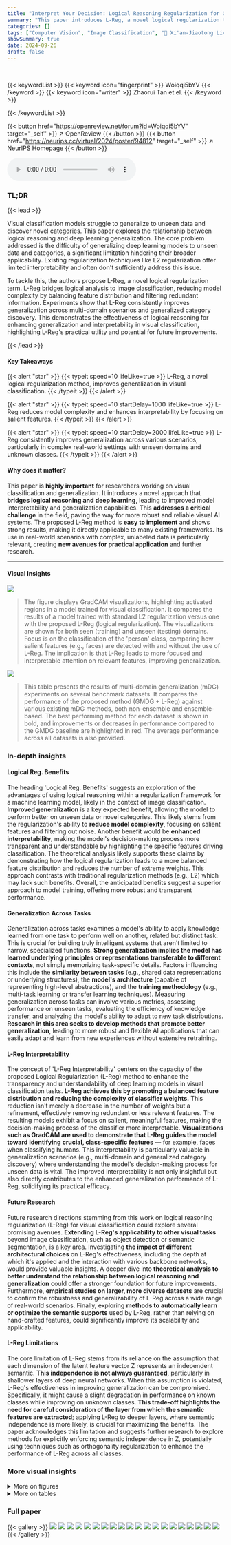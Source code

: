 ```yaml
---
title: "Interpret Your Decision: Logical Reasoning Regularization for Generalization in Visual Classification"
summary: "This paper introduces L-Reg, a novel logical regularization technique, to improve generalization in visual classification. L-Reg effectively reduces model complexity and improves interpretability by f..."
categories: []
tags: ["Computer Vision", "Image Classification", "🏢 Xi'an-Jiaotong Liverpool University",]
showSummary: true
date: 2024-09-26
draft: false
---
```


<br>

{{< keywordList >}}
{{< keyword icon="fingerprint" >}} Woiqqi5bYV {{< /keyword >}}
{{< keyword icon="writer" >}} Zhaorui Tan et el. {{< /keyword >}}
 
{{< /keywordList >}}

{{< button href="https://openreview.net/forum?id=Woiqqi5bYV" target="_self" >}}
↗ OpenReview
{{< /button >}}
{{< button href="https://neurips.cc/virtual/2024/poster/94812" target="_self" >}}
↗ NeurIPS Homepage
{{< /button >}}


<audio controls>
    <source src="https://ai-paper-reviewer.com/Woiqqi5bYV/podcast.wav" type="audio/wav">
    Your browser does not support the audio element.
</audio>


### TL;DR


{{< lead >}}

Visual classification models struggle to generalize to unseen data and discover novel categories. This paper explores the relationship between logical reasoning and deep learning generalization.  The core problem addressed is the difficulty of generalizing deep learning models to unseen data and categories, a significant limitation hindering their broader applicability. Existing regularization techniques like L2 regularization offer limited interpretability and often don't sufficiently address this issue. 



To tackle this, the authors propose L-Reg, a novel logical regularization term. L-Reg bridges logical analysis to image classification, reducing model complexity by balancing feature distribution and filtering redundant information.  Experiments show that L-Reg consistently improves generalization across multi-domain scenarios and generalized category discovery. This demonstrates the effectiveness of logical reasoning for enhancing generalization and interpretability in visual classification, highlighting L-Reg's practical utility and potential for future improvements.

{{< /lead >}}


#### Key Takeaways

{{< alert "star" >}}
{{< typeit speed=10 lifeLike=true >}} L-Reg, a novel logical regularization method, improves generalization in visual classification. {{< /typeit >}}
{{< /alert >}}

{{< alert "star" >}}
{{< typeit speed=10 startDelay=1000 lifeLike=true >}} L-Reg reduces model complexity and enhances interpretability by focusing on salient features. {{< /typeit >}}
{{< /alert >}}

{{< alert "star" >}}
{{< typeit speed=10 startDelay=2000 lifeLike=true >}} L-Reg consistently improves generalization across various scenarios, particularly in complex real-world settings with unseen domains and unknown classes. {{< /typeit >}}
{{< /alert >}}

#### Why does it matter?
This paper is **highly important** for researchers working on visual classification and generalization.  It introduces a novel approach that **bridges logical reasoning and deep learning**, leading to improved model interpretability and generalization capabilities.  This **addresses a critical challenge** in the field, paving the way for more robust and reliable visual AI systems. The proposed L-Reg method is **easy to implement** and shows strong results, making it directly applicable to many existing frameworks. Its use in real-world scenarios with complex, unlabeled data is particularly relevant, creating **new avenues for practical application** and further research. 

------
#### Visual Insights



![](https://ai-paper-reviewer.com/Woiqqi5bYV/figures_0_1.jpg)

> The figure displays GradCAM visualizations, highlighting activated regions in a model trained for visual classification.  It compares the results of a model trained with standard L2 regularization versus one with the proposed L-Reg (logical regularization).  The visualizations are shown for both seen (training) and unseen (testing) domains.  Focus is on the classification of the 'person' class, comparing how salient features (e.g., faces) are detected with and without the use of L-Reg.  The implication is that L-Reg leads to more focused and interpretable attention on relevant features, improving generalization.





![](https://ai-paper-reviewer.com/Woiqqi5bYV/tables_6_1.jpg)

> This table presents the results of multi-domain generalization (mDG) experiments on several benchmark datasets.  It compares the performance of the proposed method (GMDG + L-Reg) against various existing mDG methods, both non-ensemble and ensemble-based. The best performing method for each dataset is shown in bold, and improvements or decreases in performance compared to the GMDG baseline are highlighted in red.  The average performance across all datasets is also provided.





### In-depth insights


#### Logical Reg. Benefits
The heading 'Logical Reg. Benefits' suggests an exploration of the advantages of using logical reasoning within a regularization framework for a machine learning model, likely in the context of image classification.  **Improved generalization** is a key expected benefit, allowing the model to perform better on unseen data or novel categories. This likely stems from the regularization's ability to **reduce model complexity**, focusing on salient features and filtering out noise.  Another benefit would be **enhanced interpretability**, making the model's decision-making process more transparent and understandable by highlighting the specific features driving classification. The theoretical analysis likely supports these claims by demonstrating how the logical regularization leads to a more balanced feature distribution and reduces the number of extreme weights. This approach contrasts with traditional regularization methods (e.g., L2) which may lack such benefits. Overall, the anticipated benefits suggest a superior approach to model training, offering more robust and transparent performance.

#### Generalization Across Tasks
Generalization across tasks examines a model's ability to apply knowledge learned from one task to perform well on another, related but distinct task.  This is crucial for building truly intelligent systems that aren't limited to narrow, specialized functions. **Strong generalization implies the model has learned underlying principles or representations transferable to different contexts**, not simply memorizing task-specific details.  Factors influencing this include the **similarity between tasks** (e.g., shared data representations or underlying structures), the **model's architecture** (capable of representing high-level abstractions), and the **training methodology** (e.g., multi-task learning or transfer learning techniques).  Measuring generalization across tasks can involve various metrics, assessing performance on unseen tasks, evaluating the efficiency of knowledge transfer, and analyzing the model's ability to adapt to new task distributions.  **Research in this area seeks to develop methods that promote better generalization**, leading to more robust and flexible AI applications that can easily adapt and learn from new experiences without extensive retraining.

#### L-Reg Interpretability
The concept of 'L-Reg Interpretability' centers on the capacity of the proposed Logical Regularization (L-Reg) method to enhance the transparency and understandability of deep learning models in visual classification tasks.  **L-Reg achieves this by promoting a balanced feature distribution and reducing the complexity of classifier weights.** This reduction isn't merely a decrease in the number of weights but a refinement, effectively removing redundant or less relevant features.  The resulting models exhibit a focus on salient, meaningful features, making the decision-making process of the classifier more interpretable.  **Visualizations such as GradCAM are used to demonstrate that L-Reg guides the model toward identifying crucial, class-specific features** — for example, faces when classifying humans. This interpretability is particularly valuable in generalization scenarios (e.g., multi-domain and generalized category discovery) where understanding the model's decision-making process for unseen data is vital.  The improved interpretability is not only insightful but also directly contributes to the enhanced generalization performance of L-Reg, solidifying its practical efficacy.

#### Future Research
Future research directions stemming from this work on logical reasoning regularization (L-Reg) for visual classification could explore several promising avenues. **Extending L-Reg's applicability to other visual tasks** beyond image classification, such as object detection or semantic segmentation, is a key area.  Investigating **the impact of different architectural choices** on L-Reg's effectiveness, including the depth at which it's applied and the interaction with various backbone networks, would provide valuable insights.  A deeper dive into **theoretical analysis to better understand the relationship between logical reasoning and generalization** could offer a stronger foundation for future improvements.  Furthermore, **empirical studies on larger, more diverse datasets** are crucial to confirm the robustness and generalizability of L-Reg across a wide range of real-world scenarios. Finally, exploring **methods to automatically learn or optimize the semantic supports** used by L-Reg, rather than relying on hand-crafted features, could significantly improve its scalability and applicability.

#### L-Reg Limitations
The core limitation of L-Reg stems from its reliance on the assumption that each dimension of the latent feature vector Z represents an independent semantic.  **This independence is not always guaranteed**, particularly in shallower layers of deep neural networks.  When this assumption is violated, L-Reg's effectiveness in improving generalization can be compromised.  Specifically, it might cause a slight degradation in performance on known classes while improving on unknown classes.  **This trade-off highlights the need for careful consideration of the layer from which the semantic features are extracted**; applying L-Reg to deeper layers, where semantic independence is more likely, is crucial for maximizing the benefits.  The paper acknowledges this limitation and suggests further research to explore methods for explicitly enforcing semantic independence in Z, potentially using techniques such as orthogonality regularization to enhance the performance of L-Reg across all classes.


### More visual insights

<details>
<summary>More on figures
</summary>


![](https://ai-paper-reviewer.com/Woiqqi5bYV/figures_1_1.jpg)

> This figure shows GradCAM visualizations for the 'person' class using the GMDG baseline model with and without L-Reg.  The visualizations highlight which parts of the image the model focuses on to identify the 'person' class in seen and unseen domains.  The key difference shown is that with L-Reg, the model focuses more on facial features, indicating improved interpretability and generalization.


![](https://ai-paper-reviewer.com/Woiqqi5bYV/figures_2_1.jpg)

> The figure visualizes the effects of L-Reg on the classifier's weights in a multi-domain generalization plus generalized category discovery setting using the PACS dataset.  Subfigure (a) shows heatmaps of the classifier weights, revealing a more balanced distribution and fewer extreme values with L-Reg. Subfigure (b) presents the distribution of classifier weight values for each class, demonstrating that L-Reg leads to simpler classifiers with reduced complexity. 


![](https://ai-paper-reviewer.com/Woiqqi5bYV/figures_3_1.jpg)

> This figure visualizes the distribution of latent features from models trained with and without L-Reg on the PACS dataset under the multi-domain generalization and generalized category discovery setting. It shows that L-Reg leads to a more balanced distribution of features, reducing complexity and improving generalization.


![](https://ai-paper-reviewer.com/Woiqqi5bYV/figures_8_1.jpg)

> This figure shows GradCAM visualizations comparing a model trained with L2 regularization only and a model trained with both L2 and L-Reg.  The visualizations highlight the model's attention when classifying the 'person' category across images from both seen and unseen domains. The L-Reg model demonstrates a focus on facial features even when presented with diverse image styles.


![](https://ai-paper-reviewer.com/Woiqqi5bYV/figures_17_1.jpg)

> This figure compares the prediction visualizations of a Multilayer Perceptron (MLP) model trained with different regularization techniques. The ground truth (GT) is shown alongside results from a base model, models regularized with L1 and L2, and a model using the proposed L-Reg.  The visualizations highlight the differences in how each regularization method affects the model's ability to learn and generalize from the training data. The visualizations show the model's output across the entire input space and is a contour plot showing the model's prediction values. The differences in the contour plots suggest that L-Reg might lead to better generalization performance than the other methods.


![](https://ai-paper-reviewer.com/Woiqqi5bYV/figures_26_1.jpg)

> This figure shows GradCAM visualizations, highlighting the model's attention during classification.  The top row illustrates a model trained without L-Reg (logical reasoning regularization), showcasing ambiguous attention across both seen and unseen domains when classifying a person. The bottom row shows a model trained with L-Reg, demonstrating focused attention on facial features—a key characteristic for identifying a person—regardless of domain.  The comparison highlights L-Reg's ability to improve model interpretability and generalization.


![](https://ai-paper-reviewer.com/Woiqqi5bYV/figures_27_1.jpg)

> This figure shows GradCAM visualizations for the known class 'elephant' using GMDG with and without L-Reg. The results demonstrate that L-Reg improves generalization across seen and unseen domains by focusing on salient features (long noses, teeth, and big ears). However, it also highlights a limitation where this approach may compromise performance in domains with less distinctive features (e.g., sketch).


![](https://ai-paper-reviewer.com/Woiqqi5bYV/figures_28_1.jpg)

> This figure shows GradCAM visualizations for the classification of giraffes in the PACS dataset. The model was trained using the GMDG method, both with and without L-Reg. The visualizations highlight the areas of the images that are most important for classification.  In the model trained with L-Reg, the visualizations clearly focus on the long necks of the giraffes, regardless of whether the images are from the seen or unseen domains. This illustrates the model's improved ability to generalize to unseen data when using L-Reg.


![](https://ai-paper-reviewer.com/Woiqqi5bYV/figures_29_1.jpg)

> The figure shows GradCAM visualizations for the 'person' class in seen and unseen domains.  The visualizations compare models trained with and without the proposed Logical Reasoning Regularization (L-Reg).  The goal is to illustrate how L-Reg improves the model's ability to identify salient features (such as faces) for classifying the 'person' class, even in unseen domains, leading to better generalization.


![](https://ai-paper-reviewer.com/Woiqqi5bYV/figures_30_1.jpg)

> This figure uses GradCAM to visualize the features used by a model for classifying the 'person' class.  It shows visualizations for images from both seen and unseen domains. The left column shows the model trained with only L2 regularization; the right column shows the model trained with both L2 and the proposed L-Reg. The visualization highlights the difference in attention: the L-Reg model focuses more on salient features like faces, showcasing improved interpretability and generalization.


![](https://ai-paper-reviewer.com/Woiqqi5bYV/figures_31_1.jpg)

> This figure shows GradCAM visualizations, highlighting the model's attention areas when classifying images. The visualizations are separated into two groups: images trained without L-Reg and images trained with L-Reg. Each group shows a comparison across four different domains (art painting, photo, sketch, and cartoon). The visualizations reveal that images with L-Reg consistently focuses on human faces as salient features, improving the model's interpretability and generalization to unseen data, such as images from unseen domains or novel classes. 


</details>




<details>
<summary>More on tables
</summary>


![](https://ai-paper-reviewer.com/Woiqqi5bYV/tables_7_1.jpg)
> This table shows the average accuracy results across six image datasets (CIFAR10, CIFAR100, ImageNet-100, CUB, Stanford Cars, and Herbarium19) for the Generalized Category Discovery (GCD) task.  The results are broken down by the model's performance on all classes, known classes, and unknown classes. The table compares the performance of the PIM model (a baseline method for GCD) with and without the addition of the L-Reg (Logical Reasoning Regularization). Improvements from the PIM model are highlighted in red, and degradations are shown in blue.  The results demonstrate that L-Reg improves overall performance, particularly for unknown classes, despite slightly impacting the accuracy of known classes in some cases.

![](https://ai-paper-reviewer.com/Woiqqi5bYV/tables_7_2.jpg)
> This table presents the average accuracy results across five benchmark datasets (PACS, VLCS, OfficeHome, TerraIncognita, and DomainNet) for the multi-domain generalization plus generalized category discovery (mDG+GCD) task.  It compares the performance of several methods (ERM, PIM, MIRO, GMDG) with and without the proposed L-Reg.  The accuracy is broken down into three categories: all classes, known classes, and unknown classes.  The 'Domain gap' column indicates whether the domain gap was minimized or not sufficiently minimized during training. The improvements or degradations brought by L-Reg compared to each baseline model are highlighted in red and blue, respectively. The table shows that in the minimized domain gap settings, the addition of L-Reg consistently improved performance on all three metrics.

![](https://ai-paper-reviewer.com/Woiqqi5bYV/tables_8_1.jpg)
> This table presents the average results of applying the L-Reg (Logic Regularization) technique to different layers of a deep learning model for the task of domain generalization on the PACS dataset. It shows the impact of applying L-Reg to only the deep layers versus applying it to both earlier and deeper layers of the model. The results are compared against a baseline GMDG (Generalized Multi-Domain Generalization) model without L-Reg.  The metrics reported are overall accuracy, accuracy on known classes, and accuracy on unknown classes.

![](https://ai-paper-reviewer.com/Woiqqi5bYV/tables_9_1.jpg)
> This table compares the proposed method's multi-domain generalization performance against several existing methods across five datasets (PACS, VLCS, OfficeHome, TerraIncognita, and DomainNet).  The table shows the average accuracy for each method on each dataset.  The best performing method in each dataset group (non-ensemble and ensemble) is highlighted in bold.  The table also highlights in red whether the proposed method improves or degrades the performance compared to the GMDG baseline.

![](https://ai-paper-reviewer.com/Woiqqi5bYV/tables_18_1.jpg)
> This table presents the average accuracy results across various datasets for the Generalized Category Discovery (GCD) task using the PIM model with and without L-Reg. The accuracy is broken down into three categories: overall, known classes, and unknown classes.  Positive improvements from using L-Reg are highlighted in red, while negative impacts are shown in blue. This gives a concise overview of the performance gains or losses from applying L-Reg to the PIM model in different datasets and classes.

![](https://ai-paper-reviewer.com/Woiqqi5bYV/tables_18_2.jpg)
> This table compares the performance of the proposed L-Reg method with various existing multi-domain generalization (mDG) methods across five benchmark datasets (PACS, VLCS, OfficeHome, TerraIncognita, and DomainNet).  The best-performing method in each dataset and each group (ensemble vs. non-ensemble) is highlighted in bold.  The table shows the average accuracy across different test domains for each method, and importantly, highlights in red where the proposed method improves or degrades upon the existing state-of-the-art method GMDG.

![](https://ai-paper-reviewer.com/Woiqqi5bYV/tables_19_1.jpg)
> This table presents the results of multi-domain generalization experiments using the ERM (Empirical Risk Minimization) baseline on the TerraIncognita dataset.  It compares the performance of ERM alone against ERM with L-Reg (Logical Regularization), ERM with Ortho-Reg (Orthogonality Regularization), and ERM with both L-Reg and Ortho-Reg.  The goal is to demonstrate the effectiveness of L-Reg in improving generalization performance, even when compared to other regularization techniques.

![](https://ai-paper-reviewer.com/Woiqqi5bYV/tables_19_2.jpg)
> This table presents a comparison of the proposed method's performance against existing state-of-the-art multi-domain generalization (mDG) methods.  The comparison includes both non-ensemble and ensemble methods. The best performing method in each category is highlighted in bold, and improvements or degradations relative to the GMDG baseline are indicated in red.

![](https://ai-paper-reviewer.com/Woiqqi5bYV/tables_22_1.jpg)
> This table compares the proposed method's performance on multi-domain generalization (mDG) tasks against several state-of-the-art baselines across five benchmark datasets (PACS, VLCS, OfficeHome, TerraIncognita, and DomainNet).  The table shows the average accuracy for each method on each dataset, highlighting the best-performing method in each group.  Improvements or reductions compared to the GMDG baseline are indicated in red. This provides a quantitative evaluation of the proposed method's ability to generalize across different domains.

![](https://ai-paper-reviewer.com/Woiqqi5bYV/tables_22_2.jpg)
> This table presents the results of multi-domain generalization (mDG) experiments on five benchmark datasets (PACS, VLCS, OfficeHome, TerraIncognita, and DomainNet).  It compares the performance of the proposed method (GMDG + L-Reg) against several state-of-the-art mDG methods, both ensemble and non-ensemble. The table shows the average accuracy across different test domains for each method, highlighting the best performance in each group and indicating improvements or degradations compared to the GMDG baseline.

![](https://ai-paper-reviewer.com/Woiqqi5bYV/tables_22_3.jpg)
> This table presents a comparison of the proposed method's performance on multi-domain generalization (mDG) tasks against various existing non-ensemble and ensemble methods. The results are shown for five real-world benchmark datasets: PACS, VLCS, OfficeHome, TerraIncognita, and DomainNet.  The best performing method for each dataset and method category (non-ensemble, ensemble) is highlighted in bold.  The table also highlights (in red) whether the proposed method shows improvement or degradation in comparison to the GMDG (generalized multi-domain generalization) baseline.  This allows for easy assessment of the relative performance gains or losses achieved by the proposed approach across different datasets and in comparison to state-of-the-art techniques.

![](https://ai-paper-reviewer.com/Woiqqi5bYV/tables_22_4.jpg)
> This table compares the proposed method's multi-domain generalization (mDG) performance against various existing mDG methods across five benchmark datasets (PACS, VLCS, OfficeHome, TerraIncognita, and DomainNet).  The results are presented as average accuracy with standard deviation across three trials.  The table highlights the best-performing method in each dataset and shows the improvement or degradation relative to the GMDG baseline when L-Reg is added. This provides a quantitative assessment of L-Reg's impact on mDG performance.

![](https://ai-paper-reviewer.com/Woiqqi5bYV/tables_22_5.jpg)
> This table compares the performance of the proposed method (GMDG + L-Reg) against several existing multi-domain generalization (mDG) methods on five benchmark datasets (PACS, VLCS, OfficeHome, TerraIncognita, and DomainNet).  The table shows the average accuracy across different test domains for each method, highlighting the best-performing method in each group.  Improvements or degradations relative to the GMDG baseline are indicated. The results demonstrate the effectiveness of the proposed L-Reg in enhancing the generalization performance of GMDG, especially in scenarios where the GMDG baseline achieves relatively low accuracy.

![](https://ai-paper-reviewer.com/Woiqqi5bYV/tables_23_1.jpg)
> This table compares the proposed method's performance on multi-domain generalization (mDG) tasks against various other existing methods.  The results are presented across five different benchmark datasets (PACS, VLCS, OfficeHome, TerraIncognita, and DomainNet). The table highlights the best performing methods for each dataset and indicates improvements or reductions in performance when using the proposed approach compared to a state-of-the-art GMDG baseline. The best results for each dataset are indicated in bold, and improvements or degradations from the GMDG baseline are highlighted in red.

![](https://ai-paper-reviewer.com/Woiqqi5bYV/tables_23_2.jpg)
> This table presents a comparison of the proposed method's performance on multi-domain generalization (mDG) tasks against several existing non-ensemble and ensemble methods.  The results are shown across five benchmark datasets (PACS, VLCS, OfficeHome, TerraIncognita, and DomainNet). The best performing method in each dataset group is highlighted in bold, and improvements or degradations relative to the GMDG baseline (a state-of-the-art method) are indicated in red.

![](https://ai-paper-reviewer.com/Woiqqi5bYV/tables_23_3.jpg)
> This table compares the performance of the proposed L-Reg method with other state-of-the-art multi-domain generalization (mDG) methods across five benchmark datasets (PACS, VLCS, OfficeHome, TerraIncognita, and DomainNet).  The table shows the average accuracy for each method on each dataset, highlighting the best-performing method in bold and indicating improvements or degradations compared to the GMDG baseline (with L-Reg). This provides a quantitative comparison to demonstrate the effectiveness of L-Reg in improving generalization performance in mDG tasks.

![](https://ai-paper-reviewer.com/Woiqqi5bYV/tables_23_4.jpg)
> This table compares the proposed method's performance on multi-domain generalization (mDG) tasks against various existing non-ensemble and ensemble methods across five benchmark datasets (PACS, VLCS, OfficeHome, TerraIncognita, and DomainNet).  The best performing method in each dataset group is highlighted in bold, illustrating the relative improvement or decline introduced by the proposed method compared to a strong baseline (GMDG).  Red highlighting indicates performance changes relative to the GMDG baseline.

![](https://ai-paper-reviewer.com/Woiqqi5bYV/tables_24_1.jpg)
> This table compares the performance of the proposed method (GMDG + L-Reg) with several other multi-domain generalization (mDG) methods on five benchmark datasets (PACS, VLCS, OfficeHome, TerraIncognita, and DomainNet).  The results show the average accuracy across all test domains for each method and highlight the best performance within each group of methods. The table also indicates improvements or degradations compared to the GMDG baseline.

![](https://ai-paper-reviewer.com/Woiqqi5bYV/tables_24_2.jpg)
> This table presents a comparison of the proposed method's performance on multi-domain generalization (MDG) tasks against several existing MDG methods.  The comparison is made across five benchmark datasets (PACS, VLCS, OfficeHome, TerraIncognita, and DomainNet). For each dataset and method, the average accuracy across different domains is reported. The best-performing method in each group (non-ensemble, ensemble) is highlighted in bold, and improvements or degradations relative to the GMDG baseline (a state-of-the-art method) are highlighted in red. This allows for a direct assessment of the effectiveness of the proposed method in comparison to existing approaches.

![](https://ai-paper-reviewer.com/Woiqqi5bYV/tables_24_3.jpg)
> This table compares the performance of the proposed method (GMDG + L-Reg) against various existing multi-domain generalization (mDG) methods on five benchmark datasets (PACS, VLCS, OfficeHome, TerraIncognita, and DomainNet).  The table shows the average accuracy across different test domains for each method.  Improvements and degradations relative to the GMDG baseline are highlighted to show the effectiveness of the proposed method.

![](https://ai-paper-reviewer.com/Woiqqi5bYV/tables_24_4.jpg)
> This table compares the performance of the proposed method (GMDG + L-Reg) with several other state-of-the-art multi-domain generalization (mDG) methods on five benchmark datasets (PACS, VLCS, OfficeHome, TerraIncognita, and DomainNet).  The results are presented as the average accuracy across different test domains, with the best results for each group of methods highlighted in bold.  Improvements or degradations compared to the GMDG baseline are indicated in red.

![](https://ai-paper-reviewer.com/Woiqqi5bYV/tables_24_5.jpg)
> This table compares the performance of the proposed method (GMDG + L-Reg) with several existing multi-domain generalization (mDG) methods on five benchmark datasets (PACS, VLCS, OfficeHome, TerraIncognita, and DomainNet).  The table shows the average accuracy across different test domains for each method and highlights the best performing method in each category.  Improvements or degradations compared to the GMDG baseline are indicated in red.

![](https://ai-paper-reviewer.com/Woiqqi5bYV/tables_25_1.jpg)
> This table presents a comparison of the proposed method's performance on multi-domain generalization (mDG) tasks against several existing non-ensemble and ensemble methods across five benchmark datasets (PACS, VLCS, OfficeHome, TerraIncognita, and DomainNet).  The best performing method for each dataset is highlighted in bold, and improvements or degradations compared to the GMDG baseline (a state-of-the-art method) are indicated in red. The average accuracy across all datasets is also provided for each method.

</details>




### Full paper

{{< gallery >}}
<img src="https://ai-paper-reviewer.com/Woiqqi5bYV/1.png" class="grid-w50 md:grid-w33 xl:grid-w25" />
<img src="https://ai-paper-reviewer.com/Woiqqi5bYV/2.png" class="grid-w50 md:grid-w33 xl:grid-w25" />
<img src="https://ai-paper-reviewer.com/Woiqqi5bYV/3.png" class="grid-w50 md:grid-w33 xl:grid-w25" />
<img src="https://ai-paper-reviewer.com/Woiqqi5bYV/4.png" class="grid-w50 md:grid-w33 xl:grid-w25" />
<img src="https://ai-paper-reviewer.com/Woiqqi5bYV/5.png" class="grid-w50 md:grid-w33 xl:grid-w25" />
<img src="https://ai-paper-reviewer.com/Woiqqi5bYV/6.png" class="grid-w50 md:grid-w33 xl:grid-w25" />
<img src="https://ai-paper-reviewer.com/Woiqqi5bYV/7.png" class="grid-w50 md:grid-w33 xl:grid-w25" />
<img src="https://ai-paper-reviewer.com/Woiqqi5bYV/8.png" class="grid-w50 md:grid-w33 xl:grid-w25" />
<img src="https://ai-paper-reviewer.com/Woiqqi5bYV/9.png" class="grid-w50 md:grid-w33 xl:grid-w25" />
<img src="https://ai-paper-reviewer.com/Woiqqi5bYV/10.png" class="grid-w50 md:grid-w33 xl:grid-w25" />
<img src="https://ai-paper-reviewer.com/Woiqqi5bYV/11.png" class="grid-w50 md:grid-w33 xl:grid-w25" />
<img src="https://ai-paper-reviewer.com/Woiqqi5bYV/12.png" class="grid-w50 md:grid-w33 xl:grid-w25" />
<img src="https://ai-paper-reviewer.com/Woiqqi5bYV/13.png" class="grid-w50 md:grid-w33 xl:grid-w25" />
<img src="https://ai-paper-reviewer.com/Woiqqi5bYV/14.png" class="grid-w50 md:grid-w33 xl:grid-w25" />
<img src="https://ai-paper-reviewer.com/Woiqqi5bYV/15.png" class="grid-w50 md:grid-w33 xl:grid-w25" />
<img src="https://ai-paper-reviewer.com/Woiqqi5bYV/16.png" class="grid-w50 md:grid-w33 xl:grid-w25" />
<img src="https://ai-paper-reviewer.com/Woiqqi5bYV/17.png" class="grid-w50 md:grid-w33 xl:grid-w25" />
<img src="https://ai-paper-reviewer.com/Woiqqi5bYV/18.png" class="grid-w50 md:grid-w33 xl:grid-w25" />
<img src="https://ai-paper-reviewer.com/Woiqqi5bYV/19.png" class="grid-w50 md:grid-w33 xl:grid-w25" />
<img src="https://ai-paper-reviewer.com/Woiqqi5bYV/20.png" class="grid-w50 md:grid-w33 xl:grid-w25" />
{{< /gallery >}}